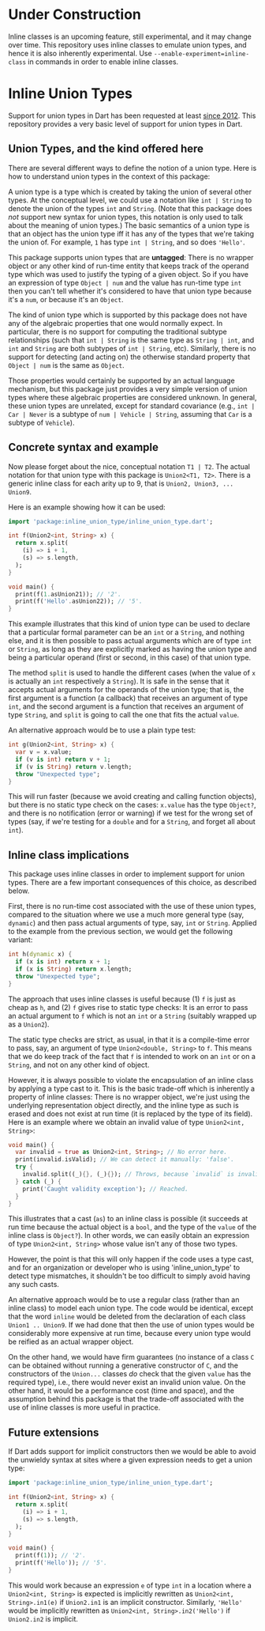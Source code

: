 <!--
[![Build Status](https://github.com/eernstg/inline_union_types/workflows/Dart%20CI/badge.svg)](https://github.com/lrhn/charcode/actions?query=workflow%3A"Dart+CI")
[![Pub](https://img.shields.io/pub/v/unline_union_type.svg)](https://pub.dev/packages/inline_union_type)
[![package publisher](https://img.shields.io/pub/publisher/inline_union_type.svg)](https://pub.dev/packages/inline_union_type/publisher)
-->

# Under Construction

Inline classes is an upcoming feature, still experimental, and it may change over time. This repository uses inline classes to emulate union types, and hence it is also inherently experimental. Use `--enable-experiment=inline-class` in commands in order to enable inline classes.

# Inline Union Types

Support for union types in Dart has been requested at least [since 2012](https://github.com/dart-lang/language/issues/1222). This repository provides a very basic level of support for union types in Dart.

## Union Types, and the kind offered here

There are several different ways to define the notion of a union type. Here is how to understand union types in the context of this package:

A union type is a type which is created by taking the union of several other types. At the conceptual level, we could use a notation like `int | String` to denote the union of the types `int` and `String`. (Note that this package does _not_ support new syntax for union types, this notation is only used to talk about the meaning of union types.) The basic semantics of a union type is that an object has the union type iff it has any of the types that we're taking the union of. For example, `1` has type `int | String`, and so does `'Hello'`.

This package supports union types that are **untagged**: There is no wrapper object or any other kind of run-time entity that keeps track of the operand type which was used to justify the typing of a given object. So if you have an expression of type `Object | num` and the value has run-time type `int` then you can't tell whether it's considered to have that union type because it's a `num`, or because it's an `Object`.

The kind of union type which is supported by this package does not have any of the algebraic properties that one would normally expect. In particular, there is no support for computing the traditional subtype relationships (such that `int | String` is the same type as `String | int`, and `int` and `String` are both subtypes of `int | String`, etc). Similarly, there is no support for detecting (and acting on) the otherwise standard property that `Object | num` is the same as `Object`.

Those properties would certainly be supported by an actual language mechanism, but this package just provides a very simple version of union types where these algebraic properties are considered unknown. In general, these union types are unrelated, except for standard covariance (e.g., `int | Car | Never` is a subtype of `num | Vehicle | String`, assuming that `Car` is a subtype of `Vehicle`).

## Concrete syntax and example

Now please forget about the nice, conceptual notation `T1 | T2`. The actual notation for that union type with this package is `Union2<T1, T2>`. There is a generic inline class for each arity up to 9, that is `Union2, Union3, ... Union9`.

Here is an example showing how it can be used:

```dart
import 'package:inline_union_type/inline_union_type.dart';

int f(Union2<int, String> x) {
  return x.split(
    (i) => i + 1,
    (s) => s.length,
  );
}

void main() {
  print(f(1.asUnion21)); // '2'.
  print(f('Hello'.asUnion22)); // '5'.
}
```

This example illustrates that this kind of union type can be used to declare that a particular formal parameter can be an `int` or a `String`, and nothing else, and it is then possible to pass actual arguments which are of type `int` or `String`, as long as they are explicitly marked as having the union type and being a particular operand (first or second, in this case) of that union type.

The method `split` is used to handle the different cases (when the value of `x` is actually an `int` respectively a `String`). It is safe in the sense that it accepts actual arguments for the operands of the union type; that is, the first argument is a function (a callback) that receives an argument of type `int`, and the second argument is a function that receives an argument of type `String`, and `split` is going to call the one that fits the actual `value`.

An alternative approach would be to use a plain type test:

```dart
int g(Union2<int, String> x) {
  var v = x.value;
  if (v is int) return v + 1;
  if (v is String) return v.length;
  throw "Unexpected type";
}
```

This will run faster (because we avoid creating and calling function objects), but there is no static type check on the cases: `x.value` has the type `Object?`, and there is no notification (error or warning) if we test for the wrong set of types (say, if we're testing for a `double` and for a `String`, and forget all about `int`).

## Inline class implications

This package uses inline classes in order to implement support for union types. There are a few important consequences of this choice, as described below.

First, there is no run-time cost associated with the use of these union types, compared to the situation where we use a much more general type (say, `dynamic`) and then pass actual arguments of type, say, `int` or `String`. Applied to the example from the previous section, we would get the following variant:

```dart
int h(dynamic x) {
  if (x is int) return x + 1;
  if (x is String) return x.length;
  throw "Unexpected type";
}
```

The approach that uses inline classes is useful because (1) `f` is just as cheap as `h`, and (2) `f` gives rise to static type checks: It is an error to pass an actual argument to `f` which is not an `int` or a `String` (suitably wrapped up as a `Union2`).

The static type checks are strict, as usual, in that it is a compile-time error to pass, say, an argument of type `Union2<double, String>` to `f`. This means that we do keep track of the fact that `f` is intended to work on an `int` or on a `String`, and not on any other kind of object.

However, it is always possible to violate the encapsulation of an inline class by applying a type cast to it. This is the basic trade-off which is inherently a property of inline classes: There is no wrapper object, we're just using the underlying representation object directly, and the inline type as such is erased and does not exist at run time (it is replaced by the type of its field). Here is an example where we obtain an invalid value of type `Union2<int, String>`:

```dart
void main() {
  var invalid = true as Union2<int, String>; // No error here.
  print(invalid.isValid); // We can detect it manually: 'false'.
  try {
    invalid.split((_){}, (_){}); // Throws, because `invalid` is invalid.
  } catch (_) {
    print('Caught validity exception'); // Reached.
  }
}
```

This illustrates that a cast (`as`) to an inline class is possible (it succeeds at run time because the actual object is a `bool`, and the type of the `value` of the inline class is `Object?`). In other words, we can easily obtain an expression of type `Union2<int, String>` whose value isn't any of those two types.

However, the point is that this will only happen if the code uses a type cast, and for an organization or developer who is using 'inline_union_type' to detect type mismatches, it shouldn't be too difficult to simply avoid having any such casts.

An alternative approach would be to use a regular class (rather than an inline class) to model each union type. The code would be identical, except that the word `inline` would be deleted from the declaration of each class `Union1 .. Union9`. If we had done that then the use of union types would be considerably more expensive at run time, because every union type would be reified as an actual wrapper object.

On the other hand, we would have firm guarantees (no instance of a class `C` can be obtained without running a generative constructor of `C`, and the constructors of the `Union...` classes _do_ check that the given `value` has the required type), i.e., there would never exist an invalid union value. On the other hand, it would be a performance cost (time and space), and the assumption behind this package is that the trade-off associated with the use of inline classes is more useful in practice.

## Future extensions

If Dart adds support for implicit constructors then we would be able to avoid the unwieldy syntax at sites where a given expression needs to get a union type:

```dart
import 'package:inline_union_type/inline_union_type.dart';

int f(Union2<int, String> x) {
  return x.split(
    (i) => i + 1,
    (s) => s.length,
  );
}

void main() {
  print(f(1)); // '2'.
  print(f('Hello')); // '5'.
}
```

This would work because an expression `e` of type `int` in a location where a `Union2<int, String>` is expected is implicitly rewritten as `Union2<int, String>.in1(e)` if `Union2.in1` is an implicit constructor. Similarly, `'Hello'` would be implicitly rewritten as `Union2<int, String>.in2('Hello')` if `Union2.in2` is implicit.
